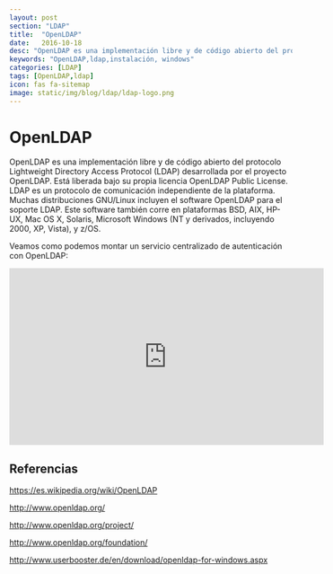 ```yaml
---
layout: post
section: "LDAP"
title:  "OpenLDAP"
date:   2016-10-18
desc: "OpenLDAP es una implementación libre y de código abierto del protocolo Lightweight Directory Access Protocol (LDAP) desarrollada por el proyecto OpenLDAP."
keywords: "OpenLDAP,ldap,instalación, windows"
categories: [LDAP]
tags: [OpenLDAP,ldap]
icon: fas fa-sitemap
image: static/img/blog/ldap/ldap-logo.png
---
```


# OpenLDAP #

OpenLDAP es una implementación libre y de código abierto del protocolo Lightweight Directory Access Protocol (LDAP) desarrollada por el proyecto OpenLDAP.
Está liberada bajo su propia licencia OpenLDAP Public License. LDAP es un protocolo de comunicación independiente de la plataforma.
Muchas distribuciones GNU/Linux incluyen el software OpenLDAP para el soporte LDAP. Este software también corre en plataformas BSD, AIX, HP-UX, Mac OS X, Solaris, Microsoft Windows (NT y derivados, incluyendo 2000, XP, Vista), y z/OS.

Veamos como podemos montar un servicio centralizado de autenticación con OpenLDAP:

<!--more-->

<div class="delimitador-multimedia">
    <div class="contenido-multimedia">
        <iframe width="560" height="315" src="https://www.youtube.com/embed/t6KBm5pAsFo" frameborder="0" allowfullscreen></iframe>
    </div>
</div>

## Referencias ##
<https://es.wikipedia.org/wiki/OpenLDAP>

<http://www.openldap.org/>

<http://www.openldap.org/project/>

<http://www.openldap.org/foundation/>

<http://www.userbooster.de/en/download/openldap-for-windows.aspx>

